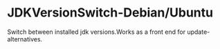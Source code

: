 # JDKVersionSwitch-Debian/Ubuntu
Switch between installed jdk versions.Works as a front end for update-alternatives.
